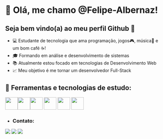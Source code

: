 # 👋 Olá, me chamo @Felipe-Albernaz!
## Seja bem vindo(a) ao meu perfil Github &#x1F596;
- 💻 Estudante de tecnologia que ama programação, jogos🎮, música🎵 e um bom café ☕!
- 🎓 Formando em análise e desenvolvimento de sistemas
- 📚 Atualmente estou focado em tecnologias de Desenvolvimento Web
- 📈 Meu objetivo é me tornar um desenvolvedor Full-Stack 


## 🔨 Ferramentas e tecnologias de estudo:
<img  src="https://cdn.jsdelivr.net/gh/devicons/devicon/icons/html5/html5-plain-wordmark.svg"  width='40px' height='40px'/><img  src="https://cdn.jsdelivr.net/gh/devicons/devicon/icons/css3/css3-plain-wordmark.svg" width='40px' height='40px' /><img src="https://cdn.jsdelivr.net/gh/devicons/devicon/icons/javascript/javascript-plain.svg" width='40px' height='40px'/> 
<img src="https://cdn.jsdelivr.net/gh/devicons/devicon/icons/git/git-original.svg" width='40px' height='40px'/> <img src="https://cdn.jsdelivr.net/gh/devicons/devicon/icons/react/react-original-wordmark.svg" width='40px' height='40px' />
<img src="https://cdn.jsdelivr.net/gh/devicons/devicon/icons/vscode/vscode-original-wordmark.svg" width='40px' height='40px'/>
          
          
      
  
- ### Contato:

<div>
<a href="https://instagram.com/fe_alb_naz" target="_blank"><img src="https://img.shields.io/badge/-Instagram-%23E4405F?style=for-the-badge&logo=instagram&logoColor=white" target="_blank"></a>
<a href = "mailto:contato@felipe.f.albernaz@gmail.com"><img src="https://img.shields.io/badge/Gmail-D14836?style=for-the-badge&logo=gmail&logoColor=white" target="_blank"></a>
<a href="https://www.linkedin.com/in/felipe-albernaz" target="_blank"><img src="https://img.shields.io/badge/-LinkedIn-%230077B5?style=for-the-badge&logo=linkedin&logoColor=white" target="_blank"></a>   
</div>
  
          

          
          
 


          
          
          
            







<!---
Felipe-Albernaz/Felipe-Albernaz is a ✨ special ✨ repository because its `README.md` (this file) appears on your GitHub profile.
You can click the Preview link to take a look at your changes.
--->
